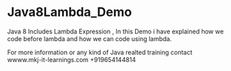 # Java8Lambda_Demo
Java 8 Includes Lambda Expression , In this Demo i have explained how we code before lambda and how we can code using lambda.

For more information or any kind of Java realted training contact 
wwww.mkj-it-learnings.com
+919654144814
